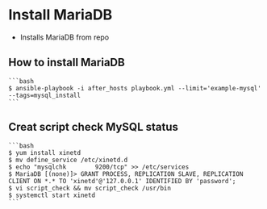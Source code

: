 Install MariaDB
=========

* Installs MariaDB from repo

How to install MariaDB
-------------------------------------------

    ```bash
    $ ansible-playbook -i after_hosts playbook.yml --limit='example-mysql' --tags=mysql_install
    ```

Creat script check MySQL status
-------------------------------------------

    ```bash
    $ yum install xinetd
    $ mv define_service /etc/xinetd.d
    $ echo "mysqlchk        9200/tcp" >> /etc/services
    $ MariaDB [(none)]> GRANT PROCESS, REPLICATION SLAVE, REPLICATION CLIENT ON *.* TO 'xinetd'@'127.0.0.1' IDENTIFIED BY 'password'; 
    $ vi script_check && mv script_check /usr/bin
    $ systemctl start xinetd
    ```
